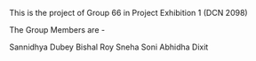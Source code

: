 This is the project of Group 66 in Project Exhibition 1 (DCN 2098)

The Group Members are -

Sannidhya Dubey
Bishal Roy
Sneha Soni
Abhidha Dixit